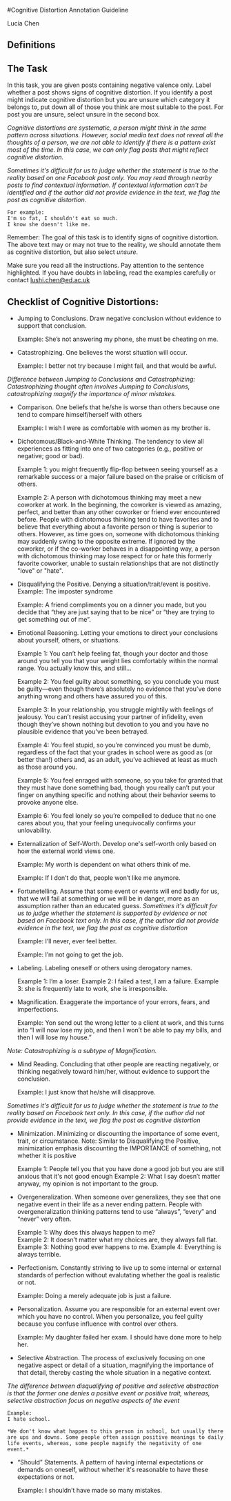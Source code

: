 #Cognitive Distortion Annotation Guideline 

Lucia Chen

## Definitions

## The Task  


In this task, you are given posts containing negative valence only. Label whether a post shows signs of cognitive distortion. If you identify a post might indicate cognitive distortion but you are unsure which category it belongs to, put down all of those you think are most suitable to the post. For post you are unsure, select unsure in the second box.

*Cognitive distortions are systematic, a person might think in the same pattern across situations. However, social media text does not reveal all the thoughts of a person, we are not able to identify if there is a pattern exist most of the time. In this case, we can only flag posts that might reflect cognitive distortion.* 

*Sometimes it's difficult for us to judge whether the statement is true to the reality based on one Facebook post only. You may read through nearby posts to find contextual information. If contextual information can't be identified and if the author did not provide evidence in the text, we flag the post as cognitive distortion.*

	For example:
	I'm so fat, I shouldn't eat so much.
	I know she doesn't like me.

Remember: The goal of this task is to identify signs of cognitive distortion. The above text may or may not true to the reality, we should annotate them as cognitive distortion, but also select *unsure*.


Make sure you read all the instructions. Pay attention to the sentence highlighted. If you have doubts in labeling, read the examples carefully or contact lushi.chen@ed.ac.uk

## Checklist of Cognitive Distortions:
					

* Jumping to Conclusions. Draw negative conclusion without evidence to support that conclusion.

	Example: She’s not answering my phone, she must be cheating on me.
					
* Catastrophizing. One believes the worst situation will occur.

 	Example: I better not try because I might fail, and that would be awful.

*Difference between Jumping to Conclusions and Catastrophizing: 
Catastrophizing thought often involves Jumping to Conclusions, catastrophizing magnify the importance of minor mistakes.*
	
	
*  Comparison. One beliefs that he/she is worse than others because one tend to compare himself/herself with others

	Example: I wish I were as comfortable with women as my brother is.

*  Dichotomous/Black-and-White Thinking. The tendency to view all experiences as fitting into one of two categories (e.g., positive or negative; good or bad).

	Example 1: you might frequently flip-flop between seeing yourself as a remarkable success or a major failure based on the praise or criticism of others. 

	Example 2: A person with dichotomous thinking may meet a new coworker at work. In the beginning, the coworker is viewed as amazing, perfect, and better than any other coworker or friend ever encountered before. People with dichotomous thinking tend to have favorites and to believe that everything about a favorite person or thing is superior to others. However, as time goes on, someone with dichotomous thinking may suddenly swing to the opposite extreme. If ignored by the coworker, or if the co-worker behaves in a disappointing way, a person with dichotomous thinking may lose respect for or hate this formerly favorite coworker, unable to sustain relationships that are not distinctly "love" or "hate". 				
					
*  Disqualifying the Positive. Denying a situation/trait/event is positive.
	Example: The imposter syndrome 

	Example: A friend compliments you on a dinner you made, but you decide that “they are just saying that to be nice” or “they are trying to get something out of me”.
						
*  Emotional Reasoning. Letting your emotions to direct your conclusions about yourself, others, or situations. 


	Example 1:
	You can’t help feeling fat, though your doctor and those around you tell you that your weight lies comfortably within the normal range. You actually know this, and still…

	Example 2:
	You feel guilty about something, so you conclude you must be guilty—even though there’s absolutely no evidence that you’ve done anything wrong and others have assured you of this.

	Example 3:
	In your relationship, you struggle mightily with feelings of jealousy. You can’t resist accusing your partner of infidelity, even though they’ve shown nothing but devotion to you and you have no plausible evidence that you've been betrayed.

	Example 4:
	You feel stupid, so you’re convinced you must be dumb, regardless of the fact that your grades in school were as good as (or better than!) others and, as an adult, you’ve achieved at least as much as those around you.

	Example 5:
	You feel enraged with someone, so you take for granted that they must have done something bad, though you really can’t put your finger on anything specific and nothing about their behavior seems to provoke anyone else.

	Example 6:
	You feel lonely so you’re compelled to deduce that no one cares about you, that your feeling unequivocally confirms your unlovability.

					
* Externalization of Self-Worth. Develop one's self-worth only based on how the external world views one.

	Example: My worth is dependent on what others think of me.

	Example: If I don’t do that, people won’t like me anymore.
						
* Fortunetelling.  Assume that some event or events will end badly for us, that we will fail at something or we will be in danger, more as an assumption rather than an educated guess. *Sometimes it's difficult for us to judge whether the statement is supported by evidence or not based on Facebook text only. In this case, if the author did not provide evidence in the text, we flag the post as cognitive distortion*

	Example: I’ll never, ever feel better.

	Example: I’m not going to get the job.

						
* Labeling. Labeling oneself or others using derogatory names.

	Example 1: I’m a loser.
	Example 2: I failed a test, I am a failure.	
	Example 3: she is frequently late to work, she is irresponsible. 
				
* Magnification. Exaggerate the importance of your errors, fears, and imperfections. 

	Example: Yon send out the wrong letter to a client at work, and this turns into “I will now lose my job, and then I won’t be able to pay my bills, and then I will lose my house.” 

*Note: Catastrophizing is a subtype of Magnification.*
							
* Mind Reading. Concluding that other people are reacting negatively, or thinking negatively toward him/her, without evidence to support the conclusion. 

	Example: I just know that he/she will disapprove.

*Sometimes it's difficult for us to judge whether the statement is true to the reality based on Facebook text only. In this case, if the author did not provide evidence in the text, we flag the post as cognitive distortion*
						
* Minimization. Minimizing or discounting the importance of some event, trait, or circumstance. Note: Similar to Disqualifying the Positive, minimization emphasis discounting the IMPORTANCE of something, not whether it is positive
	
	Example 1: People tell you that you have done a good job but you are still anxious that it's not good enough
	Example 2: What I say doesn’t matter anyway, my opinion is not important to the group.
						
* Overgeneralization. When someone over generalizes, they see that one negative event in their life as a never ending pattern. People with overgeneralization thinking patterns tend to use “always”, “every” and “never” very often.

	Example 1:
	Why does this always happen to me?	
	Example 2:
	It doesn’t matter what my choices are, they always fall flat.
	Example 3:
	Nothing good ever happens to me.
	Example 4:
	Everything is always terrible.

* Perfectionism. Constantly striving to live up to some internal or external standards of perfection without evalutating whether the goal is realistic or not.

	Example: Doing a merely adequate job is just a failure.
						
* Personalization. Assume you are responsible for an external event over which you have no control. When you personalize, you feel guilty because you confuse influence with control over others. 

	Example: 
	My daughter failed her exam. I should have done more to help her.

						
* Selective Abstraction. The process of exclusively focusing on one negative aspect or detail of a situation, magnifying the importance of that detail, thereby casting the whole situation in a negative context. 

*The difference between disqualifying of positive and selective abstraction is that the former one denies a positive event or positive trait, whereas, selective abstraction focus on negative aspects of the event*

	Example:
	I hate school.
	
	*We don't know what happen to this person in school, but usually there are ups and downs. Some people often assign positive meanings to daily life events, whereas, some people magnify the negativity of one event.*
						
* “Should” Statements. A pattern of having internal expectations or demands on oneself, without whether it's reasonable to have these expectations or not.

	Example: 
	I shouldn’t have made so many mistakes.




